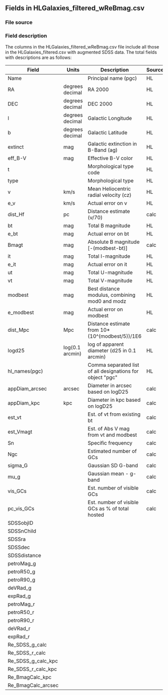 ## Fields in HLGalaxies_filtered_wReBmag.csv
### File source


### Field description
The columns in the HLGalaxies_filtered_wReBmag.csv file include all those in the HLGalaxies_filtered.csv with augmented SDSS data. The total fields with descriptions are as follows:

| Field              | Units           | Description                                               | Source |
|--------------------|-----------------|-----------------------------------------------------------|--------|
| Name               |                 | Principal name (pgc)                                      | HL     |
| RA                 | degrees decimal | RA 2000                                                   | HL     |
| DEC                | degrees decimal | DEC 2000                                                  | HL     |
| l                  | degrees decimal | Galactic Longitude                                        | HL     |
| b                  | degrees decimal | Galactic Latitude                                         | HL     |
| extinct            | mag             | Galactic extinction in B-Band (ag)                        | HL     |
| eff_B-V            | mag             | Effective B-V color                                       | HL     |
| t                  |                 | Morphological type code                                   | HL     |
| type               |                 | Morphological type                                        | HL     |
| v                  | km/s            | Mean Heliocentric radial velocity (cz)                    | HL     |
| e_v                | km/s            | Actual error on v                                         | HL     |
| dist_Hf            | pc              | Distance estimate (v/70)                                  | calc   |
| bt                 | mag             | Total B magnitude                                         | HL     |
| e_bt               | mag             | Actual error on bt                                        | HL     |
| Bmagt              | mag             | Absolute B magnitude [-(modbest-bt)]                      | calc   |
| it                 | mag             | Total I-magnitude                                         | HL     |
| e_it               | mag             | Actual error on it                                        | HL     |
| ut                 | mag             | Total U-magnitude                                         | HL     |
| vt                 | mag             | Total V-magnitude                                         | HL     |
| modbest            | mag             | Best distance modulus, combining mod0 and modz            | HL     |
| e_modbest          | mag             | Actual error on modbest                                   | HL     |
| dist_Mpc           | Mpc             | Distance estimate from 10*(10^(modbest/5))/1E6            | calc   |
| logd25             | log(0.1 arcmin) | log of apparent diameter (d25 in 0.1 arcmin)              | HL     |
| hl_names(pgc)      |                 | Comma separated list of all designations for object "pgc" | HL     |
| appDiam_arcsec     | arcsec          | Diameter in arcsec based on logD25                        | calc   |
| appDiam_kpc        | kpc             | Diameter in kpc based on logD25                           | calc   |
| est_vt             |                 | Est. of vt from existing bt                               | calc   |
| est_Vmagt          |                 | Est. of Abs V mag from vt and modbest                     | calc   |
| Sn                 |                 | Specific frequency                                        | calc   |
| Ngc                |                 | Estimated number of GCs                                   | calc   |
| sigma_G            |                 | Gaussian SD G-band                                        | calc   |
| mu_g               |                 | Gaussian mean - g-band                                    | calc   |
| vis_GCs            |                 | Est. number of visible GCs                                | calc   |
| pc_vis_GCs         |                 | Est. number of visible GCs as % of total hosted           | calc   |
| SDSSobjID          |                 |                                                           |        |
| SDSSnChild         |                 |                                                           |        |
| SDSSra             |                 |                                                           |        |
| SDSSdec            |                 |                                                           |        |
| SDSSdistance       |                 |                                                           |        |
| petroMag_g         |                 |                                                           |        |
| petroR50_g         |                 |                                                           |        |
| petroR90_g         |                 |                                                           |        |
| deVRad_g           |                 |                                                           |        |
| expRad_g           |                 |                                                           |        |
| petroMag_r         |                 |                                                           |        |
| petroR50_r         |                 |                                                           |        |
| petroR90_r         |                 |                                                           |        |
| deVRad_r           |                 |                                                           |        |
| expRad_r           |                 |                                                           |        |
| Re_SDSS_g_calc     |                 |                                                           |        |
| Re_SDSS_r_calc     |                 |                                                           |        |
| Re_SDSS_g_calc_kpc |                 |                                                           |        |
| Re_SDSS_r_calc_kpc |                 |                                                           |        |
| Re_BmagCalc_kpc    |                 |                                                           |        |
| Re_BmagCalc_arcsec |                 |                                                           |        |
